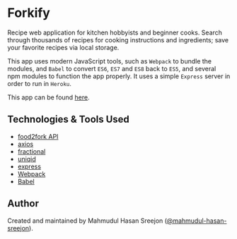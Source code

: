 # Forkify

Recipe web application for kitchen hobbyists and beginner cooks. Search through thousands of recipes for cooking instructions and ingredients; save your favorite recipes via local storage.

This app uses modern JavaScript tools, such as `Webpack` to bundle the modules, and `Babel` to convert `ES6`, `ES7` and `ES8` back to `ES5`, and several npm modules to function the app properly. It uses a simple `Express` server in order to run in `Heroku`.

This app can be found [here](https://forkify-mhs.herokuapp.com/).

## Technologies & Tools Used

* [food2fork API](https://forkify-api.herokuapp.com/)
* [axios](https://www.npmjs.com/package/axios)
* [fractional](https://www.npmjs.com/package/fractional)
* [uniqid](https://www.npmjs.com/package/uniqid)
* [express](https://www.npmjs.com/package/express)
* [Webpack](https://webpack.js.org/)
* [Babel](https://babeljs.io/)

## Author

Created and maintained by Mahmudul Hasan Sreejon ([@mahmudul-hasan-sreejon](https://www.mahmudul-hasan-sreejon.com/)).
